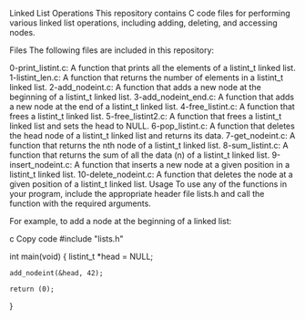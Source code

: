 Linked List Operations
This repository contains C code files for performing various linked list operations, including adding, deleting, and accessing nodes.

Files
The following files are included in this repository:

0-print_listint.c: A function that prints all the elements of a listint_t linked list.
1-listint_len.c: A function that returns the number of elements in a listint_t linked list.
2-add_nodeint.c: A function that adds a new node at the beginning of a listint_t linked list.
3-add_nodeint_end.c: A function that adds a new node at the end of a listint_t linked list.
4-free_listint.c: A function that frees a listint_t linked list.
5-free_listint2.c: A function that frees a listint_t linked list and sets the head to NULL.
6-pop_listint.c: A function that deletes the head node of a listint_t linked list and returns its data.
7-get_nodeint.c: A function that returns the nth node of a listint_t linked list.
8-sum_listint.c: A function that returns the sum of all the data (n) of a listint_t linked list.
9-insert_nodeint.c: A function that inserts a new node at a given position in a listint_t linked list.
10-delete_nodeint.c: A function that deletes the node at a given position of a listint_t linked list.
Usage
To use any of the functions in your program, include the appropriate header file lists.h and call the function with the required arguments.

For example, to add a node at the beginning of a linked list:

c
Copy code
#include "lists.h"

int main(void)
{
    listint_t *head = NULL;

    add_nodeint(&head, 42);

    return (0);
}
